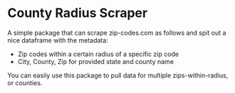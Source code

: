 # County Radius Scraper
A simple package that can scrape zip-codes.com as follows and spit out a nice dataframe with the metadata:
   * Zip codes within a certain radius of a specific zip code
   * City, County, Zip for provided state and county name

You can easily use this package to pull data for multiple zips-within-radius, or counties.